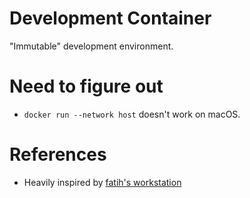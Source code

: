 # Development Container

"Immutable" development environment.

# Need to figure out

- `docker run --network host` doesn't work on macOS. 

# References

- Heavily inspired by [fatih's workstation](https://github.com/fatih/dotfiles/tree/master/workstation)
